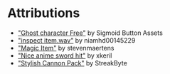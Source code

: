 # Attributions
- ["Ghost character Free"](https://assetstore.unity.com/packages/3d/characters/creatures/ghost-character-free-267003) by Sigmoid Button Assets
- ["inspect item.wav"](https://freesound.org/people/niamhd00145229/sounds/422709/) by niamhd00145229
- ["Magic Item"](https://freesound.org/people/stevenmaertens/sounds/683181/) by stevenmaertens
- ["Nice anime sword hit"](https://freesound.org/people/xkeril/sounds/706204/) by xkeril
- ["Stylish Cannon Pack"](https://assetstore.unity.com/packages/3d/props/weapons/stylish-cannon-pack-174145) by StreakByte
